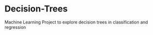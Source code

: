 # Decision-Trees
Machine Learning Project to explore decision trees in classification and regression
